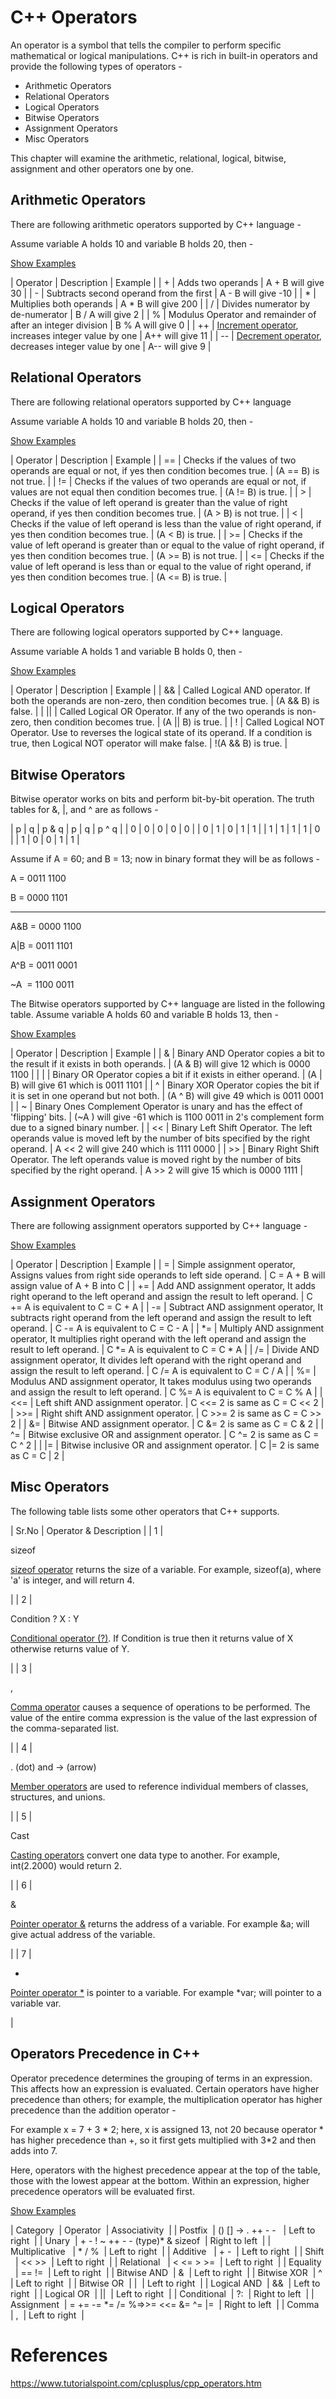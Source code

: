 # C++ Operators

An operator is a symbol that tells the compiler to perform specific mathematical or logical manipulations. C++ is rich in built-in operators and provide the following types of operators -

-   Arithmetic Operators
-   Relational Operators
-   Logical Operators
-   Bitwise Operators
-   Assignment Operators
-   Misc Operators

This chapter will examine the arithmetic, relational, logical, bitwise, assignment and other operators one by one.

Arithmetic Operators
--------------------

There are following arithmetic operators supported by C++ language -

Assume variable A holds 10 and variable B holds 20, then -

[Show Examples](https://www.tutorialspoint.com/cplusplus/cpp_arithmatic_operators.htm "Arithmetic Operators in C++")

| Operator | Description | Example |
| + | Adds two operands | A + B will give 30 |
| - | Subtracts second operand from the first | A - B will give -10 |
| * | Multiplies both operands | A * B will give 200 |
| / | Divides numerator by de-numerator | B / A will give 2 |
| % | Modulus Operator and remainder of after an integer division | B % A will give 0 |
| ++ | [Increment operator](https://www.tutorialspoint.com/cplusplus/cpp_increment_decrement_operators.htm "Increment operator in C++"), increases integer value by one | A++ will give 11 |
| -- | [Decrement operator](https://www.tutorialspoint.com/cplusplus/cpp_increment_decrement_operators.htm "Decrement operator in C++"), decreases integer value by one | A-- will give 9 |

Relational Operators
--------------------

There are following relational operators supported by C++ language

Assume variable A holds 10 and variable B holds 20, then -

[Show Examples](https://www.tutorialspoint.com/cplusplus/cpp_relational_operators.htm "Relational Operators in C++")

| Operator | Description | Example |
| == | Checks if the values of two operands are equal or not, if yes then condition becomes true. | (A == B) is not true. |
| != | Checks if the values of two operands are equal or not, if values are not equal then condition becomes true. | (A != B) is true. |
| > | Checks if the value of left operand is greater than the value of right operand, if yes then condition becomes true. | (A > B) is not true. |
| < | Checks if the value of left operand is less than the value of right operand, if yes then condition becomes true. | (A < B) is true. |
| >= | Checks if the value of left operand is greater than or equal to the value of right operand, if yes then condition becomes true. | (A >= B) is not true. |
| <= | Checks if the value of left operand is less than or equal to the value of right operand, if yes then condition becomes true. | (A <= B) is true. |

Logical Operators
-----------------

There are following logical operators supported by C++ language.

Assume variable A holds 1 and variable B holds 0, then -

[Show Examples](https://www.tutorialspoint.com/cplusplus/cpp_logical_operators.htm "Logical Operators in C++")

| Operator | Description | Example |
| && | Called Logical AND operator. If both the operands are non-zero, then condition becomes true. | (A && B) is false. |
| || | Called Logical OR Operator. If any of the two operands is non-zero, then condition becomes true. | (A || B) is true. |
| ! | Called Logical NOT Operator. Use to reverses the logical state of its operand. If a condition is true, then Logical NOT operator will make false. | !(A && B) is true. |

Bitwise Operators
-----------------

Bitwise operator works on bits and perform bit-by-bit operation. The truth tables for &, |, and ^ are as follows -

| p | q | p & q | p | q | p ^ q |
| 0 | 0 | 0 | 0 | 0 |
| 0 | 1 | 0 | 1 | 1 |
| 1 | 1 | 1 | 1 | 0 |
| 1 | 0 | 0 | 1 | 1 |

Assume if A = 60; and B = 13; now in binary format they will be as follows -

A = 0011 1100

B = 0000 1101

-----------------

A&B = 0000 1100

A|B = 0011 1101

A^B = 0011 0001

~A  = 1100 0011

The Bitwise operators supported by C++ language are listed in the following table. Assume variable A holds 60 and variable B holds 13, then -

[Show Examples](https://www.tutorialspoint.com/cplusplus/cpp_bitwise_operators.htm "Bitwise Operators in C++")

| Operator | Description | Example |
| & | Binary AND Operator copies a bit to the result if it exists in both operands. | (A & B) will give 12 which is 0000 1100 |
| | | Binary OR Operator copies a bit if it exists in either operand. | (A | B) will give 61 which is 0011 1101 |
| ^ | Binary XOR Operator copies the bit if it is set in one operand but not both. | (A ^ B) will give 49 which is 0011 0001 |
| ~ | Binary Ones Complement Operator is unary and has the effect of 'flipping' bits. | (~A ) will give -61 which is 1100 0011 in 2's complement form due to a signed binary number. |
| << | Binary Left Shift Operator. The left operands value is moved left by the number of bits specified by the right operand. | A << 2 will give 240 which is 1111 0000 |
| >> | Binary Right Shift Operator. The left operands value is moved right by the number of bits specified by the right operand. | A >> 2 will give 15 which is 0000 1111 |

Assignment Operators
--------------------

There are following assignment operators supported by C++ language -

[Show Examples](https://www.tutorialspoint.com/cplusplus/cpp_assignment_operators.htm "Assignment Operators in C++")

| Operator | Description | Example |
| = | Simple assignment operator, Assigns values from right side operands to left side operand. | C = A + B will assign value of A + B into C |
| += | Add AND assignment operator, It adds right operand to the left operand and assign the result to left operand. | C += A is equivalent to C = C + A |
| -= | Subtract AND assignment operator, It subtracts right operand from the left operand and assign the result to left operand. | C -= A is equivalent to C = C - A |
| *= | Multiply AND assignment operator, It multiplies right operand with the left operand and assign the result to left operand. | C *= A is equivalent to C = C * A |
| /= | Divide AND assignment operator, It divides left operand with the right operand and assign the result to left operand. | C /= A is equivalent to C = C / A |
| %= | Modulus AND assignment operator, It takes modulus using two operands and assign the result to left operand. | C %= A is equivalent to C = C % A |
| <<= | Left shift AND assignment operator. | C <<= 2 is same as C = C << 2 |
| >>= | Right shift AND assignment operator. | C >>= 2 is same as C = C >> 2 |
| &= | Bitwise AND assignment operator. | C &= 2 is same as C = C & 2 |
| ^= | Bitwise exclusive OR and assignment operator. | C ^= 2 is same as C = C ^ 2 |
| |= | Bitwise inclusive OR and assignment operator. | C |= 2 is same as C = C | 2 |

Misc Operators
--------------

The following table lists some other operators that C++ supports.

| Sr.No | Operator & Description |
| 1 |

sizeof

[sizeof operator](https://www.tutorialspoint.com/cplusplus/cpp_sizeof_operator.htm) returns the size of a variable. For example, sizeof(a), where 'a' is integer, and will return 4.

 |
| 2 |

Condition ? X : Y

[Conditional operator (?)](https://www.tutorialspoint.com/cplusplus/cpp_conditional_operator.htm). If Condition is true then it returns value of X otherwise returns value of Y.

 |
| 3 |

,

[Comma operator](https://www.tutorialspoint.com/cplusplus/cpp_comma_operator.htm) causes a sequence of operations to be performed. The value of the entire comma expression is the value of the last expression of the comma-separated list.

 |
| 4 |

. (dot) and -> (arrow)

[Member operators](https://www.tutorialspoint.com/cplusplus/cpp_member_operators.htm) are used to reference individual members of classes, structures, and unions.

 |
| 5 |

Cast

[Casting operators](https://www.tutorialspoint.com/cplusplus/cpp_casting_operators.htm) convert one data type to another. For example, int(2.2000) would return 2.

 |
| 6 |

&

[Pointer operator &](https://www.tutorialspoint.com/cplusplus/cpp_pointer_operators.htm) returns the address of a variable. For example &a; will give actual address of the variable.

 |
| 7 |

*

[Pointer operator *](https://www.tutorialspoint.com/cplusplus/cpp_pointer_operators.htm) is pointer to a variable. For example *var; will pointer to a variable var.

 |

Operators Precedence in C++
---------------------------

Operator precedence determines the grouping of terms in an expression. This affects how an expression is evaluated. Certain operators have higher precedence than others; for example, the multiplication operator has higher precedence than the addition operator -

For example x = 7 + 3 * 2; here, x is assigned 13, not 20 because operator * has higher precedence than +, so it first gets multiplied with 3*2 and then adds into 7.

Here, operators with the highest precedence appear at the top of the table, those with the lowest appear at the bottom. Within an expression, higher precedence operators will be evaluated first.

[Show Examples](https://www.tutorialspoint.com/cplusplus/cpp_operators_precedence.htm "Operators Precedence in C++")

| Category  | Operator  | Associativity  |
| Postfix  | () [] -> . ++ - -   | Left to right  |
| Unary  | + - ! ~ ++ - - (type)* & sizeof  | Right to left  |
| Multiplicative   | * / %  | Left to right  |
| Additive   | + -  | Left to right  |
| Shift   | << >>  | Left to right  |
| Relational   | < <= > >=  | Left to right  |
| Equality   | == !=  | Left to right  |
| Bitwise AND  | &  | Left to right  |
| Bitwise XOR  | ^  | Left to right  |
| Bitwise OR  | |  | Left to right  |
| Logical AND  | &&  | Left to right  |
| Logical OR  | ||  | Left to right  |
| Conditional  | ?:  | Right to left  |
| Assignment  | = += -= *= /= %=>>= <<= &= ^= |=  | Right to left  |
| Comma  | ,  | Left to right  |

# References
https://www.tutorialspoint.com/cplusplus/cpp_operators.htm
